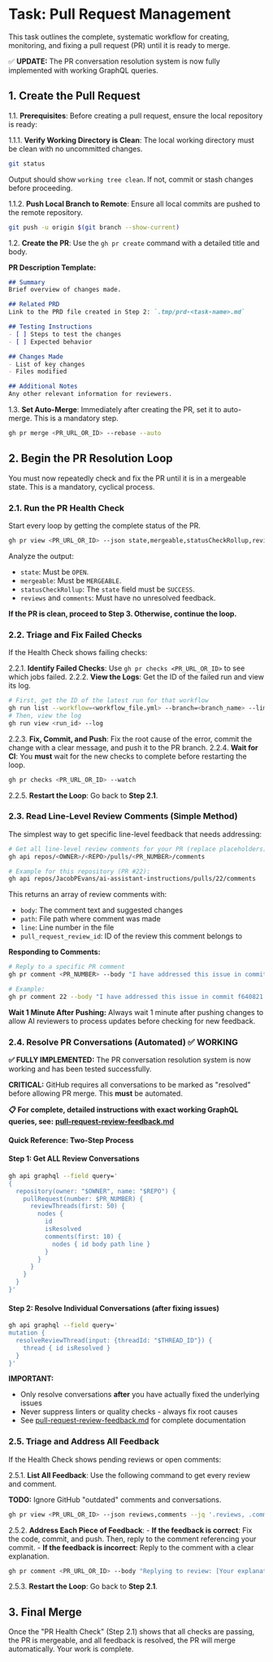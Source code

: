 # Task: Pull Request Management

<!-- markdownlint-disable-file MD013 -->

This task outlines the complete, systematic workflow for creating, monitoring, and fixing a pull request (PR) until it is ready to merge.

✅ **UPDATE:** The PR conversation resolution system is now fully implemented with working GraphQL queries.

## 1. Create the Pull Request

1.1. **Prerequisites**: Before creating a pull request, ensure the local repository is ready:

1.1.1. **Verify Working Directory is Clean**: The local working directory must be clean with no uncommitted changes.

```bash
git status
```

Output should show `working tree clean`. If not, commit or stash changes before proceeding.

1.1.2. **Push Local Branch to Remote**: Ensure all local commits are pushed to the remote repository.

```bash
git push -u origin $(git branch --show-current)
```

1.2. **Create the PR**: Use the `gh pr create` command with a detailed title and body.

**PR Description Template:**

```markdown
## Summary
Brief overview of changes made.

## Related PRD
Link to the PRD file created in Step 2: `.tmp/prd-<task-name>.md`

## Testing Instructions
- [ ] Steps to test the changes
- [ ] Expected behavior

## Changes Made
- List of key changes
- Files modified

## Additional Notes
Any other relevant information for reviewers.
```

1.3. **Set Auto-Merge**: Immediately after creating the PR, set it to auto-merge. This is a mandatory step.

```bash
gh pr merge <PR_URL_OR_ID> --rebase --auto
```

## 2. Begin the PR Resolution Loop

You must now repeatedly check and fix the PR until it is in a mergeable state. This is a mandatory, cyclical process.

### 2.1. Run the PR Health Check

Start every loop by getting the complete status of the PR.

```bash
gh pr view <PR_URL_OR_ID> --json state,mergeable,statusCheckRollup,reviews,comments
```

Analyze the output:

- `state`: Must be `OPEN`.
- `mergeable`: Must be `MERGEABLE`.
- `statusCheckRollup`: The `state` field must be `SUCCESS`.
- `reviews` and `comments`: Must have no unresolved feedback.

**If the PR is clean, proceed to Step 3. Otherwise, continue the loop.**

### 2.2. Triage and Fix Failed Checks

If the Health Check shows failing checks:

2.2.1. **Identify Failed Checks**: Use `gh pr checks <PR_URL_OR_ID>` to see which jobs failed.
2.2.2. **View the Logs**: Get the ID of the failed run and view its log.

```bash
# First, get the ID of the latest run for that workflow
gh run list --workflow=<workflow_file.yml> --branch=<branch_name> --limit=1
# Then, view the log
gh run view <run_id> --log
```

2.2.3. **Fix, Commit, and Push**: Fix the root cause of the error, commit the change with a clear message, and push it to the PR branch.
2.2.4. **Wait for CI**: You **must** wait for the new checks to complete before restarting the loop.

```bash
gh pr checks <PR_URL_OR_ID> --watch
```

2.2.5. **Restart the Loop**: Go back to **Step 2.1**.

### 2.3. Read Line-Level Review Comments (Simple Method)

The simplest way to get specific line-level feedback that needs addressing:

```bash
# Get all line-level review comments for your PR (replace placeholders)
gh api repos/<OWNER>/<REPO>/pulls/<PR_NUMBER>/comments

# Example for this repository (PR #22):
gh api repos/JacobPEvans/ai-assistant-instructions/pulls/22/comments
```

This returns an array of review comments with:

- `body`: The comment text and suggested changes
- `path`: File path where comment was made
- `line`: Line number in the file
- `pull_request_review_id`: ID of the review this comment belongs to

**Responding to Comments:**

```bash
# Reply to a specific PR comment
gh pr comment <PR_NUMBER> --body "I have addressed this issue in commit <COMMIT_HASH>."

# Example:
gh pr comment 22 --body "I have addressed this issue in commit f640821."
```

**Wait 1 Minute After Pushing:** Always wait 1 minute after pushing changes to allow AI reviewers to process updates before checking for new feedback.

### 2.4. Resolve PR Conversations (Automated) ✅ WORKING

**✅ FULLY IMPLEMENTED:** The PR conversation resolution system is now working and has been tested successfully.

**CRITICAL:** GitHub requires all conversations to be marked as "resolved" before allowing PR merge. This **must** be automated.

**📋 For complete, detailed instructions with exact working GraphQL queries, see:**
**[pull-request-review-feedback.md](pull-request-review-feedback.md)**

#### Quick Reference: Two-Step Process

#### Step 1: Get ALL Review Conversations

```bash
gh api graphql --field query='
{
  repository(owner: "$OWNER", name: "$REPO") {
    pullRequest(number: $PR_NUMBER) {
      reviewThreads(first: 50) {
        nodes {
          id
          isResolved
          comments(first: 10) {
            nodes { id body path line }
          }
        }
      }
    }
  }
}'
```

#### Step 2: Resolve Individual Conversations (after fixing issues)

```bash
gh api graphql --field query='
mutation {
  resolveReviewThread(input: {threadId: "$THREAD_ID"}) {
    thread { id isResolved }
  }
}'
```

**IMPORTANT:**

- Only resolve conversations **after** you have actually fixed the underlying issues
- Never suppress linters or quality checks - always fix root causes
- See [pull-request-review-feedback.md](pull-request-review-feedback.md) for complete documentation

### 2.5. Triage and Address All Feedback

If the Health Check shows pending reviews or open comments:

2.5.1. **List All Feedback**: Use the following command to get every review and comment.

**TODO:** Ignore GitHub "outdated" comments and conversations.

```bash
gh pr view <PR_URL_OR_ID> --json reviews,comments --jq '.reviews, .comments'
```

2.5.2. **Address Each Piece of Feedback**:
    - **If the feedback is correct**: Fix the code, commit, and push. Then, reply to the comment referencing your commit.
    - **If the feedback is incorrect**: Reply to the comment with a clear explanation.

```bash
gh pr comment <PR_URL_OR_ID> --body "Replying to review: [Your explanation here]"
```

2.5.3. **Restart the Loop**: Go back to **Step 2.1**.

## 3. Final Merge

Once the "PR Health Check" (Step 2.1) shows that all checks are passing, the PR is mergeable, and all feedback is resolved,
the PR will merge automatically. Your work is complete.
